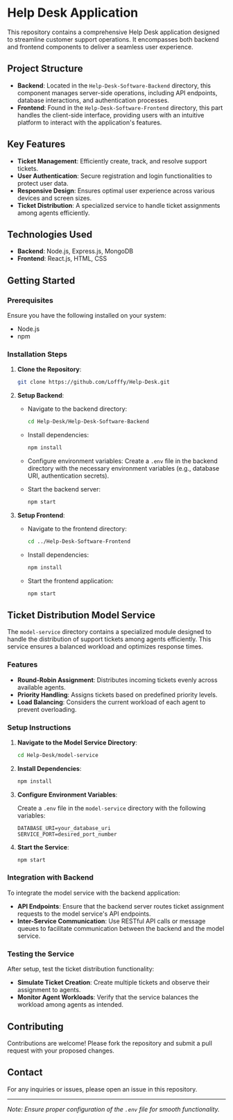 
# Help Desk Application

This repository contains a comprehensive Help Desk application designed to streamline customer support operations. It encompasses both backend and frontend components to deliver a seamless user experience.

## Project Structure

- **Backend**: Located in the `Help-Desk-Software-Backend` directory, this component manages server-side operations, including API endpoints, database interactions, and authentication processes.
- **Frontend**: Found in the `Help-Desk-Software-Frontend` directory, this part handles the client-side interface, providing users with an intuitive platform to interact with the application's features.

## Key Features

- **Ticket Management**: Efficiently create, track, and resolve support tickets.
- **User Authentication**: Secure registration and login functionalities to protect user data.
- **Responsive Design**: Ensures optimal user experience across various devices and screen sizes.
- **Ticket Distribution**: A specialized service to handle ticket assignments among agents efficiently.

## Technologies Used

- **Backend**: Node.js, Express.js, MongoDB
- **Frontend**: React.js, HTML, CSS

## Getting Started

### Prerequisites

Ensure you have the following installed on your system:

- Node.js
- npm

### Installation Steps

1. **Clone the Repository**:

   ```bash
   git clone https://github.com/Lofffy/Help-Desk.git
   ```

2. **Setup Backend**:

   - Navigate to the backend directory:

     ```bash
     cd Help-Desk/Help-Desk-Software-Backend
     ```

   - Install dependencies:

     ```bash
     npm install
     ```

   - Configure environment variables:
     Create a `.env` file in the backend directory with the necessary environment variables (e.g., database URI, authentication secrets).

   - Start the backend server:

     ```bash
     npm start
     ```

3. **Setup Frontend**:

   - Navigate to the frontend directory:

     ```bash
     cd ../Help-Desk-Software-Frontend
     ```

   - Install dependencies:

     ```bash
     npm install
     ```

   - Start the frontend application:

     ```bash
     npm start
     ```

## Ticket Distribution Model Service

The `model-service` directory contains a specialized module designed to handle the distribution of support tickets among agents efficiently. This service ensures a balanced workload and optimizes response times.

### Features

- **Round-Robin Assignment**: Distributes incoming tickets evenly across available agents.
- **Priority Handling**: Assigns tickets based on predefined priority levels.
- **Load Balancing**: Considers the current workload of each agent to prevent overloading.

### Setup Instructions

1. **Navigate to the Model Service Directory**:

   ```bash
   cd Help-Desk/model-service
   ```

2. **Install Dependencies**:

   ```bash
   npm install
   ```

3. **Configure Environment Variables**:

   Create a `.env` file in the `model-service` directory with the following variables:

   ```env
   DATABASE_URI=your_database_uri
   SERVICE_PORT=desired_port_number
   ```

4. **Start the Service**:

   ```bash
   npm start
   ```

### Integration with Backend

To integrate the model service with the backend application:

- **API Endpoints**: Ensure that the backend server routes ticket assignment requests to the model service's API endpoints.
- **Inter-Service Communication**: Use RESTful API calls or message queues to facilitate communication between the backend and the model service.

### Testing the Service

After setup, test the ticket distribution functionality:

- **Simulate Ticket Creation**: Create multiple tickets and observe their assignment to agents.
- **Monitor Agent Workloads**: Verify that the service balances the workload among agents as intended.

## Contributing

Contributions are welcome! Please fork the repository and submit a pull request with your proposed changes.

## Contact

For any inquiries or issues, please open an issue in this repository.

---

*Note: Ensure proper configuration of the `.env` file for smooth functionality.*
